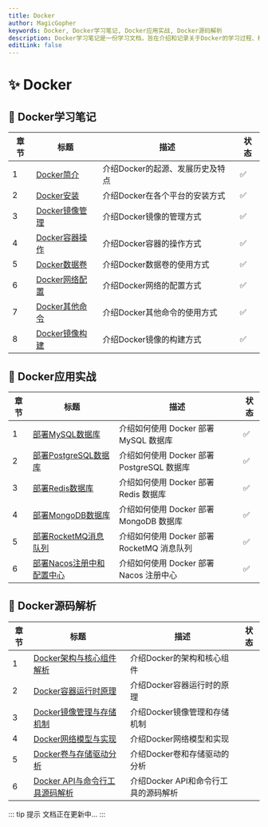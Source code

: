 ```yaml
---
title: Docker
author: MagicGopher
keywords: Docker, Docker学习笔记, Docker应用实战, Docker源码解析
description: Docker学习笔记是一份学习文档，旨在介绍和记录关于Docker的学习过程、概念和使用方法，以及Docker的应用实战和源码解析。
editLink: false
---
```


# ✨ Docker

## 🎯 Docker学习笔记

| 章节 | 标题 | 描述 | 状态 |
| --- | --- | --- | --- |
| 1 | [Docker简介](./01-Docker学习笔记/01-Docker简介.md) | 介绍Docker的起源、发展历史及特点 | ✅ |
| 2 | [Docker安装](./01-Docker学习笔记/02-Docker安装.md) | 介绍Docker在各个平台的安装方式 | ✅ |
| 3 | [Docker镜像管理](./01-Docker学习笔记/03-Docker镜像管理.md) | 介绍Docker镜像的管理方式 | ✅ |
| 4 | [Docker容器操作](./01-Docker学习笔记/04-Docker容器操作.md) | 介绍Docker容器的操作方式 | ✅ |
| 5 | [Docker数据卷](./01-Docker学习笔记/05-Docker数据卷.md) | 介绍Docker数据卷的使用方式 | ✅ |
| 6 | [Docker网络配置](./01-Docker学习笔记/06-Docker网络配置.md) | 介绍Docker网络的配置方式 | ✅ |
| 7 | [Docker其他命令](./01-Docker学习笔记/07-Docker其他命令.md) | 介绍Docker其他命令的使用方式 | ✅ |
| 8 | [Docker镜像构建](./01-Docker学习笔记/08-Docker镜像构建.md) | 介绍Docker镜像的构建方式 | ✅ |

## 🎯 Docker应用实战

| 章节 | 标题 | 描述 | 状态 |
| --- | --- | --- | --- |
| 1 | [部署MySQL数据库](./02-Docker应用实战/01-部署MySQL数据库.md) | 介绍如何使用 Docker 部署 MySQL 数据库 | ✅ |
| 2 | [部署PostgreSQL数据库](./02-Docker应用实战/02-部署PostgreSQL数据库.md) | 介绍如何使用 Docker 部署 PostgreSQL 数据库 | ✅ |
| 3 | [部署Redis数据库](./02-Docker应用实战/03-部署Redis数据库.md) | 介绍如何使用 Docker 部署 Redis 数据库 | ✅ |
| 4 | [部署MongoDB数据库](./02-Docker应用实战/04-部署MongoDB数据库.md) | 介绍如何使用 Docker 部署 MongoDB 数据库 | ✅ |
| 5 | [部署RocketMQ消息队列](./02-Docker应用实战/05-部署RocketMQ消息队列.md) | 介绍如何使用 Docker 部署 RocketMQ 消息队列 | ✅ |
| 6 | [部署Nacos注册中和配置中心](./02-Docker应用实战/06-部署Nacos注册中和配置中心.md) | 介绍如何使用 Docker 部署 Nacos 注册中心 | ✅ |

## 🎯 Docker源码解析

| 章节 | 标题 | 描述 | 状态 |
| --- | --- | --- | --- |
| 1 | [Docker架构与核心组件解析]() | 介绍Docker的架构和核心组件 |  |
| 2 | [Docker容器运行时原理]() | 介绍Docker容器运行时的原理 |  |
| 3 | [Docker镜像管理与存储机制]() | 介绍Docker镜像管理和存储机制 |  |
| 4 | [Docker网络模型与实现]() | 介绍Docker网络模型和实现 |  |
| 5 | [Docker卷与存储驱动分析]() | 介绍Docker卷和存储驱动的分析 |  |
| 6 | [Docker API与命令行工具源码解析]() | 介绍Docker API和命令行工具的源码解析 |  |

::: tip 提示
文档正在更新中...
:::